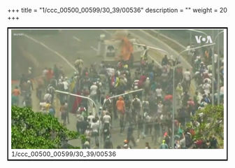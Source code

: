 +++
title = "1/ccc_00500_00599/30_39/00536"
description = ""
weight = 20
+++

<table style="border:2px solid black;max-width:800px;max-height:800px;" 
><tr><td>
<img class="center-fit-jpg"
src="/jpg_/aaa_20190430_NxaOmWaI8sI_00535.jpg">
1/ccc_00500_00599/30_39/00536
</img></td></tr></table>

